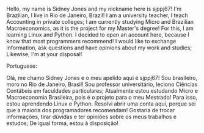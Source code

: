 Hello, my name is Sidney Jones and my nickname here is sjppj67!
I'm Brazilian, I live in Rio de Janeiro, Brazil!
I am a university teacher, I teach Accounting in private colleges;
I am currently studying Micro and Brazilian Macroeconomics, as it is the project for my Master's degree! For this, I am learning Linux and Python.
I decided to open an account here, because I know that most programmers recommend!
I would like to exchange information, ask questions and have opinions about my work and studies;
Likewise, I'm at your disposal!

Portuguese:

Olá, me chamo Sidney Jones e o meu apelido aqui é sjppj67!
Sou brasileiro, moro no Rio de Janeiro, Brasil!
Sou professor universitário, leciono Ciências Contábeis em faculdades particulares;
Atualmente estou estudando Micro e Macroeconomia Brasileira, pois é o projeto para o meu Mestrado! Para isso, estou aprendendo Linux e Python.
Resolvi abrir uma conta aqui, porque sei que a maioria dos programadores recomendam!
Gostaria de trocar informações, tirar dúvidas e ter opiniões sobre os meus trabalhos e estudos;
De igual forma, estou à disposição!
